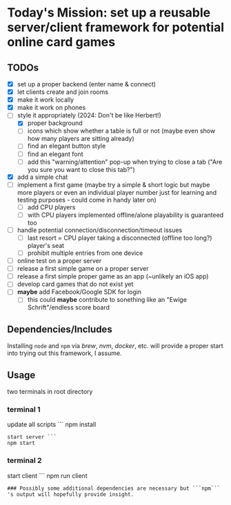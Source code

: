 # Today's Mission: set up a reusable server/client framework for potential online card games

## TODOs
- [x] set up a proper backend (enter name & connect)
- [x] let clients create and join rooms
- [x] make it work locally
- [x] make it work on phones
- [ ] style it appropriately (2024: Don't be like Herbert!)
  - [x] proper background
  - [ ] icons which show whether a table is full or not (maybe even show how many players are sitting already)
  - [ ] find an elegant button style
  - [ ] find an elegant font
  - [ ] add this "warning/attention" pop-up when trying to close a tab ("Are you sure you want to close this tab?")
- [x] add a simple chat
- [ ] implement a first game (maybe try a simple & short logic but maybe more players or even an individual player number just for learning and testing purposes - could come in handy later on)
  - [ ] add CPU players
  - [ ] with CPU players implemented offline/alone playability is guaranteed too
- [ ] handle potential connection/disconnection/timeout issues
  - [ ] last resort = CPU player taking a disconnected (offline too long?) player's seat
  - [ ] prohibit multiple entries from one device
- [ ] online test on a proper server
- [ ] release a first simple game on a proper server
- [ ] release a first simple proper game as an app (~unlikely an iOS app)
- [ ] develop card games that do not exist yet
- [ ] **maybe** add Facebook/Google SDK for login
  - [ ] this could **maybe** contribute to sonething like an "Ewige Schrift"/endless score board

## Dependencies/Includes
Installing ```node``` and ```npm``` via *brew*, *nvm*, *docker*, etc. will provide a proper start into trying out this framework, I assume.

## Usage
two terminals in root directory
### terminal 1
update all scripts ```
npm install
```
start server ```
npm start
```
### terminal 2
start client ```
npm run client
```
### Possibly some additional dependencies are necessary but ```npm``` 's output will hopefully provide insight.